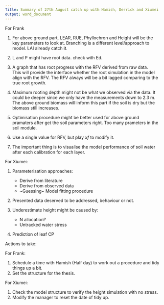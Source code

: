 ```yaml
---
Title: Summary of 27th August catch up with Hamish, Derrick and Xiumei
output: word_document
---
```


For Frank 

1. For above ground part, LEAR, RUE, Phyllochron and Height will be the key
parameters to look at.
   Branching is a different level/approach to model. LAI already catch it.  

2. L and P might have root data. check with Ed. 

3. A graph that has root progress with the RFV derived from raw data.  
   This will provide the interface whether the root simulation in the model
   align with the RFV.
   The RFV always will be a bit lagged comparing to the true root growth. 
   
4. Maximum rooting depth might not be what we observed via the data. It could be
deeper since we only have the measurements down to 2.3 m. The above ground
biomass will inform this part if the soil is dry but the biomass still increases.

5. Optimisation procedure might be better used for above ground pramaters after
get the soil parameters right. Too many prameters in the soil module. 

6. Use a single value for RFV, but play _xf_ to modify it.  

7. The important thing is to visualise the model performance of soil water after
each calibration for each layer. 


For Xiumei: 

1. Parameterisation approaches: 
    - Derive from literature 
    - Derive from observed data 
    - ~Guessing~ Model fitting procedure
    
2. Presented data deserved to be addressed, behaviour or not. 

3. Underestimate height might be caused by:  
    - N allocation? 
    - Untracked water stress 

4. Prediction of leaf CP 


Actions to take: 

For Frank:  
1. Schedule a time with Hamish (Half day) to work out a procedure and tidy
things up a bit.
2. Set the structure for the thesis. 

For Xiumei:

1. Check the model structure to verify the height simulation with no stress. 
2. Modify the manager to reset the date of tidy up. 





